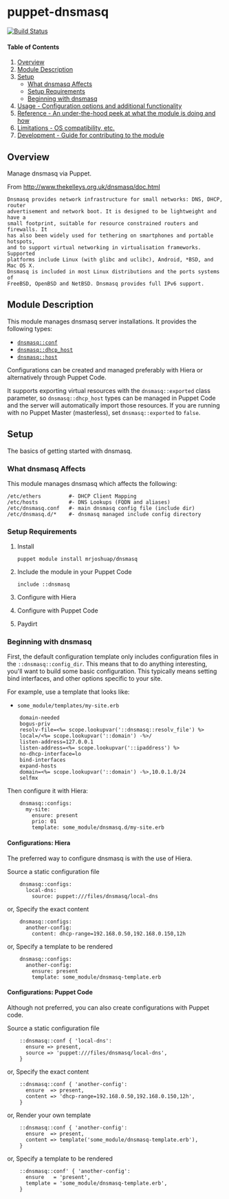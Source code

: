 # puppet-dnsmasq

[![Build Status](https://travis-ci.org/mrjoshuap/puppet-dnsmasq.svg?branch=master)](https://travis-ci.org/mrjoshuap/puppet-dnsmasq)

#### Table of Contents

1. [Overview](#overview)
2. [Module Description](#module-description)
3. [Setup](#setup)
    * [What dnsmasq Affects](#what-dnsmasq-affects)
    * [Setup Requirements](#setup-requirements)
    * [Beginning with dnsmasq](#beginning-with-dnsmasq)
4. [Usage - Configuration options and additional functionality](#usage)
5. [Reference - An under-the-hood peek at what the module is doing and how](#reference)
5. [Limitations - OS compatibility, etc.](#limitations)
6. [Development - Guide for contributing to the module](#development)

## Overview

Manage dnsmasq via Puppet.

From http://www.thekelleys.org.uk/dnsmasq/doc.html

    Dnsmasq provides network infrastructure for small networks: DNS, DHCP, router
    advertisement and network boot. It is designed to be lightweight and have a
    small footprint, suitable for resource constrained routers and firewalls. It
    has also been widely used for tethering on smartphones and portable hotspots,
    and to support virtual networking in virtualisation frameworks. Supported
    platforms include Linux (with glibc and uclibc), Android, *BSD, and Mac OS X.
    Dnsmasq is included in most Linux distributions and the ports systems of
    FreeBSD, OpenBSD and NetBSD. Dnsmasq provides full IPv6 support.

## Module Description

This module manages dnsmasq server installations.  It provides the following types:

* [```dnsmasq::conf```](docs/conf.md)
* [```dnsmasq::dhcp_host```](docs/dhcp_host.md)
* [```dnsmasq::host```](docs/host.d)

Configurations can be created and managed preferably with Hiera or alternatively
through Puppet Code.

It supports exporting virtual resources with the ```dnsmasq::exported``` class
parameter, so ```dnsmasq::dhcp_host``` types can be managed in Puppet Code and
the server will automatically import those resources.  If you are running with
no Puppet Master (masterless), set ```dnsmasq::exported``` to ```false```.

## Setup

The basics of getting started with dnsmasq.

### What dnsmasq Affects

This module manages dnsmasq which affects the following:

    /etc/ethers         #- DHCP Client Mapping
    /etc/hosts          #- DNS Lookups (FQDN and aliases)
    /etc/dnsmasq.conf   #- main dnsmasq config file (include dir)
    /etc/dnsmasq.d/*    #- dnsmasq managed include config directory

### Setup Requirements

1.  Install

    `puppet module install mrjoshuap/dnsmasq`
2.  Include the module in your Puppet Code

    `include ::dnsmasq`
3.  Configure with Hiera
4.  Configure with Puppet Code
5.  Paydirt

### Beginning with dnsmasq

First, the default configuration template only includes configuration files
in the ```::dnsmasq::config_dir```.  This means that to do anything interesting,
you'll want to build some basic configuration.  This typically means setting
bind interfaces, and other options specific to your site.

For example, use a template that looks like:
* ```some_module/templates/my-site.erb```
```
    domain-needed
    bogus-priv
    resolv-file=<%= scope.lookupvar('::dnsmasq::resolv_file') %>
    local=/<%= scope.lookupvar('::domain') -%>/
    listen-address=127.0.0.1
    listen-address=<%= scope.lookupvar('::ipaddress') %>
    no-dhcp-interface=lo
    bind-interfaces
    expand-hosts
    domain=<%= scope.lookupvar('::domain') -%>,10.0.1.0/24
    selfmx
```

Then configure it with Hiera:
```
    dnsmasq::configs:
      my-site:
        ensure: present
        prio: 01
        template: some_module/dnsmasq.d/my-site.erb
```

#### Configurations: Hiera

The preferred way to configure dnsmasq is with the use of Hiera.

Source a static configuration file
```
    dnsmasq::configs:
      local-dns:
        source: puppet:///files/dnsmasq/local-dns
```

or, Specify the exact content
```
    dnsmasq::configs:
      another-config:
        content: dhcp-range=192.168.0.50,192.168.0.150,12h
```

or, Specify a template to be rendered
```
    dnsmasq::configs:
      another-config:
        ensure: present
        template: some_module/dnsmasq-template.erb
```

#### Configurations: Puppet Code

Although not preferred, you can also create configurations with Puppet code.

Source a static configuration file
```
    ::dnsmasq::conf { 'local-dns':
      ensure => present,
      source => 'puppet:///files/dnsmasq/local-dns',
    }
```

or, Specify the exact content
```
    ::dnsmasq::conf { 'another-config':
      ensure  => present,
      content => 'dhcp-range=192.168.0.50,192.168.0.150,12h',
    }
```

or, Render your own template
```
    ::dnsmasq::conf { 'another-config':
      ensure  => present,
      content => template('some_module/dnsmasq-template.erb'),
    }
```

or, Specify a template to be rendered
```
    ::dnsmasq::conf' { 'another-config':
      ensure   = 'present',
      template = 'some_module/dnsmasq-template.erb',
    }
```
